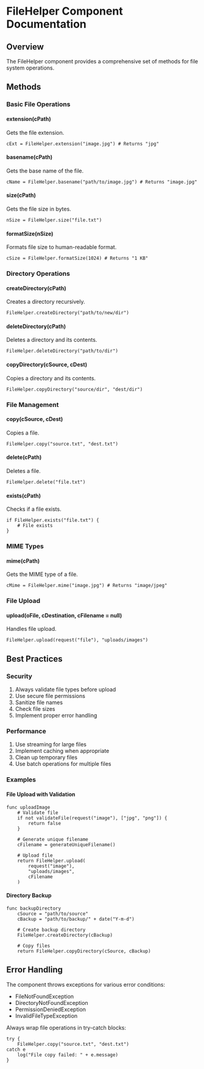 # FileHelper Component Documentation

## Overview
The FileHelper component provides a comprehensive set of methods for file system operations.

## Methods

### Basic File Operations

#### extension(cPath)
Gets the file extension.
```ring
cExt = FileHelper.extension("image.jpg") # Returns "jpg"
```

#### basename(cPath)
Gets the base name of the file.
```ring
cName = FileHelper.basename("path/to/image.jpg") # Returns "image.jpg"
```

#### size(cPath)
Gets the file size in bytes.
```ring
nSize = FileHelper.size("file.txt")
```

#### formatSize(nSize)
Formats file size to human-readable format.
```ring
cSize = FileHelper.formatSize(1024) # Returns "1 KB"
```

### Directory Operations

#### createDirectory(cPath)
Creates a directory recursively.
```ring
FileHelper.createDirectory("path/to/new/dir")
```

#### deleteDirectory(cPath)
Deletes a directory and its contents.
```ring
FileHelper.deleteDirectory("path/to/dir")
```

#### copyDirectory(cSource, cDest)
Copies a directory and its contents.
```ring
FileHelper.copyDirectory("source/dir", "dest/dir")
```

### File Management

#### copy(cSource, cDest)
Copies a file.
```ring
FileHelper.copy("source.txt", "dest.txt")
```

#### delete(cPath)
Deletes a file.
```ring
FileHelper.delete("file.txt")
```

#### exists(cPath)
Checks if a file exists.
```ring
if FileHelper.exists("file.txt") {
    # File exists
}
```

### MIME Types

#### mime(cPath)
Gets the MIME type of a file.
```ring
cMime = FileHelper.mime("image.jpg") # Returns "image/jpeg"
```

### File Upload

#### upload(oFile, cDestination, cFilename = null)
Handles file upload.
```ring
FileHelper.upload(request("file"), "uploads/images")
```

## Best Practices

### Security
1. Always validate file types before upload
2. Use secure file permissions
3. Sanitize file names
4. Check file sizes
5. Implement proper error handling

### Performance
1. Use streaming for large files
2. Implement caching when appropriate
3. Clean up temporary files
4. Use batch operations for multiple files

### Examples

#### File Upload with Validation
```ring
func uploadImage
    # Validate file
    if not validateFile(request("image"), ["jpg", "png"]) {
        return false
    }
    
    # Generate unique filename
    cFilename = generateUniqueFilename()
    
    # Upload file
    return FileHelper.upload(
        request("image"),
        "uploads/images",
        cFilename
    )
```

#### Directory Backup
```ring
func backupDirectory
    cSource = "path/to/source"
    cBackup = "path/to/backup/" + date("Y-m-d")
    
    # Create backup directory
    FileHelper.createDirectory(cBackup)
    
    # Copy files
    return FileHelper.copyDirectory(cSource, cBackup)
```

## Error Handling
The component throws exceptions for various error conditions:
- FileNotFoundException
- DirectoryNotFoundException
- PermissionDeniedException
- InvalidFileTypeException

Always wrap file operations in try-catch blocks:
```ring
try {
    FileHelper.copy("source.txt", "dest.txt")
catch e
    log("File copy failed: " + e.message)
}
```
